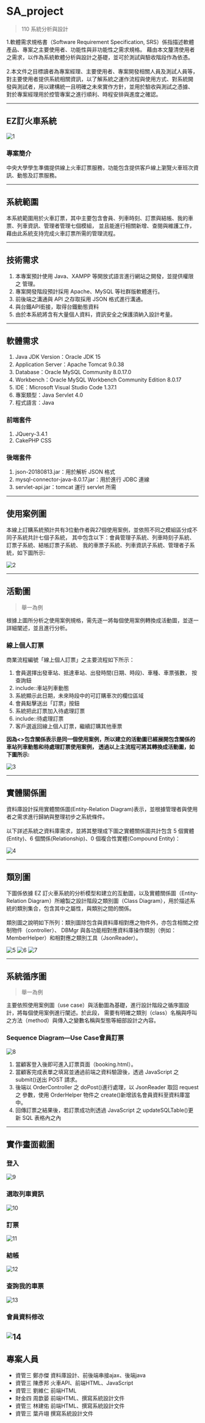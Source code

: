 # SA_project
>110 系統分析與設計

1.軟體需求規格書（Software Requirement Specification, SRS）係指描述軟體產品、專案之主要使用者、功能性與非功能性之需求規格。
藉由本文釐清使用者之需求，以作為系統軟體分析與設計之基礎，並可於測試與驗收階段作為依憑。
<br/>
<br/>
2.本文件之目標讀者為專案經理、主要使用者、專案開發相關人員及測試人員等，
對主要使用者提供系統相關資訊，以了解系統之運作流程與使用方式、對系統開
發與測試者，用以建構統一且明確之未來實作方針，並用於驗收與測試之憑據、
對於專案經理用於控管專案之進行順利、時程安排與進度之確認。

---

## EZ訂火車系統
![1](ScreenShot/1.png)
### 專案簡介
中央大學學生準備提供線上火車訂票服務，功能包含提供客戶線上瀏覽火車班次資訊、動態及訂票服務。

---

## 系統範圍
本系統範圍用於火車訂票，其中主要包含會員、列車時刻、訂票與結帳、我的車票、列車資訊、管理者管理七個模組，
並且能進行相關新增、查閱與維護工作，藉由此系統支持完成火車訂票所需的管理流程。

---

## 技術需求
1. 本專案預計使用 Java、XAMPP 等開放式語言進行網站之開發，並提供權限之
管理。
2. 專案開發階段預計採用 Apache、MySQL 等社群版軟體進行。
3. 前後端之溝通與 API 之存取採用 JSON 格式進行溝通。
4. 與台鐵API銜接，取得台鐵動態資料
5. 由於本系統將含有大量個人資料，資訊安全之保護須納入設計考量。


---

## 軟體需求
1. Java JDK Version：Oracle JDK 15
2. Application Server：Apache Tomcat 9.0.38
3. Database：Oracle MySQL Community 8.0.17.0
4. Workbench：Oracle MySQL Workbench Community Edition 8.0.17
5. IDE：Microsoft Visual Studio Code 1.37.1
6. 專案類型：Java Servlet 4.0
7. 程式語言：Java

### 前端套件
1. JQuery-3.4.1
2. CakePHP CSS

### 後端套件
1. json-20180813.jar：用於解析 JSON 格式
2. mysql-connector-java-8.0.17.jar：用於進行 JDBC 連線
3. servlet-api.jar：tomcat 運行 servlet 所需

---

## 使用案例圖
本線上訂購系統預計共有3位動作者與27個使用案例，並依照不同之模組區分成不同子系統共計七個子系統，
其中包含以下：會員管理子系統、列車時刻子系統、訂票子系統、結帳訂票子系統、
我的車票子系統、列車資訊子系統、管理者子系統，如下圖所示:
<br/>

![2](ScreenShot/UseCaseDiagram.jpg)

---

## 活動圖
> 舉一為例

根據上圖所分析之使用案例規格，需先逐一將每個使用案例轉換成活動圖，並逐一詳細闡述，並且進行分析。

### 線上個人訂票
商業流程編號「線上個人訂票」之主要流程如下所示：
1. 會員選擇出發車站、抵達車站、出發時間(日期、時段)、車種、車票張數，
按查詢鈕
2. include::車站列車動態
3. 系統顯示此日期，未來時段中的可訂購車次的欄位區域
4. 會員點擊送出「訂票」按鈕
5. 系統把此訂票加入待處理訂票
6. include::待處理訂票
7. 客戶選返回線上個人訂票，繼續訂購其他車票

**因為<<include>>包含關係表示是同一個使用案例，所以建立的活動圖已經展開包含關係的車站列車動態和待處理訂票使用案例，
透過以上主流程可將其轉換成活動圖，如下圖所示:**
  
![3](ScreenShot/活動圖3.1.jpg)

---
  
## 實體關係圖

資料庫設計採用實體關係圖(Entity-Relation Diagram)表示，並根據管理者與使用者之需求進行歸納與整理初步之系統條件。
<br/><br/>
以下詳述系統之資料庫需求，並將其整理成下圖之實體關係圖共計包含 5 個實體(Entity)、6 個關係(Relationship)、0 個複合性實體(Compound
Entity)：
  

![4](ScreenShot/ER圖.jpg)

---
  
## 類別圖
下圖係依據 EZ 訂火車系統的分析模型和建立的互動圖，以及實體關係圖（Entity-Relation Diagram）所繪製之設計階段之類別圖（Class Diagram），用於描述系統的類別集合，包含其中之屬性，與類別之間的關係。
<br/><br/>
類別圖之說明如下所列：類別圖除包含與資料庫相對應之物件外，亦包含相關之控制物件（controller）、
DBMgr 與各功能相對應資料庫操作類別（例如：MemberHelper）和相對應之類別工具（JsonReader）。
  
![5](ScreenShot/2.png)
![6](ScreenShot/3.png)
![7](ScreenShot/4.png)
  
---
  
## 系統循序圖 
> 舉一為例

主要依照使用案例圖（use case）與活動圖為基礎，進行設計階段之循序圖設計，將每個使用案例進行闡述。於此段，
需要有明確之類別（class）名稱與呼叫之方法（method）與傳入之變數名稱與型態等細部設計之內容。
	
### Sequence Diagram—Use Case會員訂票
![8](ScreenShot/5.png)

1. 當顧客登入後即可進入訂票頁面（booking.html）。
2. 當顧客完成表單之填寫並通過前端之資料驗證後，透過 JavaScript 之
submit()送出 POST 請求。
3. 後端以 OrderController 之 doPost()進行處理，以 JsonReader 取回 request 之
參數，使用 OrderHelper 物件之 create()新增該名會員資料至資料庫當中。
4. 回傳訂票之結果後，若訂票成功則透過 JavaScript 之 updateSQLTable()更新
SQL 表格內之內
	
---

## 實作畫面截圖
### 登入
![9](ScreenShot/13.png)

### 選取列車資訊
![10](ScreenShot/14.png)

### 訂票
![11](ScreenShot/15.png)
	
### 結帳
![12](ScreenShot/16.png)

### 查詢我的車票
![13](ScreenShot/17.png)

### 會員資料修改
![14](ScreenShot/18.png)
---
## 專案人員
- 資管三 鄭亦傑 資料庫設計、前後端串接ajax、後端java
- 資管三 陳彥邦 火車API、前端HTML、JavaScript
- 資管三 劉維仁 前端HTML
- 財金四 周歆晏 前端HTML、撰寫系統設計文件
- 資管三 林建佑 前端HTML、撰寫系統設計文件
- 資管三 葉卉翊 撰寫系統設計文件




 
 
  
